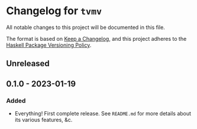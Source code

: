 # Changelog for `tvmv`

All notable changes to this project will be documented in this file.

The format is based on [Keep a Changelog](https://keepachangelog.com/en/1.0.0/),
and this project adheres to the
[Haskell Package Versioning Policy](https://pvp.haskell.org/).

## Unreleased

## 0.1.0 - 2023-01-19

### Added

- Everything! First complete release. See `README.md` for more details about
  its various features, &c.
